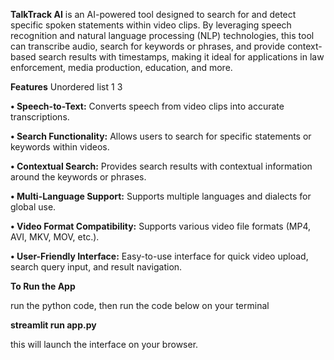 **TalkTrack AI** is an AI-powered tool designed to search for and detect specific spoken statements within video clips. 
By leveraging speech recognition and natural language processing (NLP) technologies, 
this tool can transcribe audio, search for keywords or phrases, and provide context-based search results with timestamps, 
making it ideal for applications in law enforcement, media production, education, and more.

**Features**
Unordered list
1
3



 **• Speech-to-Text:** Converts speech from video clips into accurate transcriptions.
 
 **• Search Functionality:** Allows users to search for specific statements or keywords within videos.
 
 **• Contextual Search:** Provides search results with contextual information around the keywords or phrases.
 
 **• Multi-Language Support:** Supports multiple languages and dialects for global use.
 
 **• Video Format Compatibility:** Supports various video file formats (MP4, AVI, MKV, 
 MOV, etc.).
 
 **• User-Friendly Interface:** Easy-to-use interface for quick video upload, search query input, and result navigation.

**To Run the App**

 run the python code, then run the code below on your terminal

**streamlit run app.py**

this will launch the interface on your browser.
